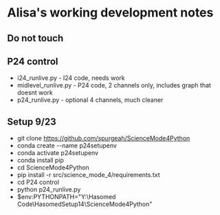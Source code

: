 # Alisa's working development notes
## Do not touch

## P24 control
- i24_runlive.py - I24 code, needs work
- midlevel_runlive.py - P24 code, 2 channels only, includes graph that doesnt work
- p24_runlive.py - optional 4 channels, much cleaner

## Setup 9/23
- git clone https://github.com/spurgeah/ScienceMode4Python
- conda create --name p24setupenv
- conda activate p24setupenv
- conda install pip
- cd ScienceMode4Python
- pip install -r src/science_mode_4/requirements.txt
- cd P24 control
- python p24_runlive.py
- $env:PYTHONPATH="Y:\Hasomed Code\HasomedSetup14\ScienceMode4Python"

